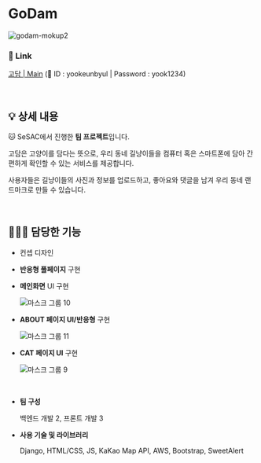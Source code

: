 # GoDam

![godam-mokup2](https://user-images.githubusercontent.com/91243651/146883602-839efae0-8d1c-48d4-80d5-67d9b2793c20.png)

### 🔗 Link
[고담 | Main](https://godam.ga/user/login)   (🔐 ID : yookeunbyul | Password : yook1234)

&nbsp;&nbsp;
## 💡 상세 내용

🐱 SeSAC에서 진행한 **팀 프로젝트**입니다. 

고담은 고양이를 담다는 뜻으로, 우리 동네 길냥이들을 컴퓨터 혹은 스마트폰에 담아
간편하게 확인할 수 있는 서비스를 제공합니다. 

사용자들은 길냥이들의 사진과 정보를 업로드하고, 좋아요와 댓글을 남겨 우리 동네 랜드마크로 만들 수 있습니다.

&nbsp;

## 👩🏻‍💻 담당한 기능

- 컨셉 디자인
- **반응형 풀페이지** 구현
- **메인화면** UI 구현

  ![마스크 그룹 10](https://user-images.githubusercontent.com/91243651/146884602-4c55bac1-81f1-44e8-864c-b744d4df233f.png)

- **ABOUT 페이지 UI/반응형** 구현

  ![마스크 그룹 11](https://user-images.githubusercontent.com/91243651/146884720-8e69d773-d84c-4d68-95e2-4788d8114ec5.png)
  
- **CAT 페이지 UI** 구현

  ![마스크 그룹 9](https://user-images.githubusercontent.com/91243651/146886839-629802e0-ded7-4f09-b153-9f494478e87a.png)
  

&nbsp;
- **팀 구성**
    
    백엔드 개발 2, 프론트 개발 3
    
    
- **사용 기술 및 라이브러리**
    
    Django, HTML/CSS, JS, KaKao Map API, AWS, Bootstrap, SweetAlert
    
    
&nbsp;

